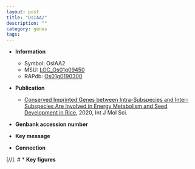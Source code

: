 ```yaml
---
layout: post
title: "OsIAA2"
description: ""
category: genes
tags: 
---
```


* **Information**  
    + Symbol: OsIAA2  
    + MSU: [LOC_Os01g09450](http://rice.plantbiology.msu.edu/cgi-bin/ORF_infopage.cgi?orf=LOC_Os01g09450)  
    + RAPdb: [Os01g0190300](http://rapdb.dna.affrc.go.jp/viewer/gbrowse_details/irgsp1?name=Os01g0190300)  

* **Publication**  
    + [Conserved Imprinted Genes between Intra-Subspecies and Inter-Subspecies Are Involved in Energy Metabolism and Seed Development in Rice](http://www.ncbi.nlm.nih.gov/pubmed?term=Conserved+Imprinted+Genes+between+Intra-Subspecies+and+Inter-Subspecies+Are+Involved+in+Energy+Metabolism+and+Seed+Development+in+Rice%5BTitle%5D), 2020, Int J Mol Sci.

* **Genbank accession number**  

* **Key message**  

* **Connection**  

[//]: # * **Key figures**  


